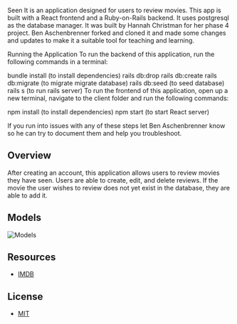 Seen It is an application designed for users to review movies. This app is built with a React frontend and a Ruby-on-Rails backend. It uses postgresql as the database manager. It was built by Hannah Christman for her phase 4 project. Ben Aschenbrenner forked and cloned it and made some changes and updates to make it a suitable tool for teaching and learning.

Running the Application To run the backend of this application, run the following commands in a terminal:

bundle install (to install dependencies)
rails db:drop
rails db:create
rails db:migrate (to migrate migrate database)
rails db:seed (to seed database)
rails s (to run rails server)
To run the frontend of this application, open up a new terminal, navigate to the client folder and run the following commands:

npm install (to install dependencies)
npm start (to start React server)

If you run into issues with any of these steps let Ben Aschenbrenner know so he can try to document them and help you troubleshoot.

## Overview

After creating an account, this application allows users to review movies they have seen. Users are able to create, edit, and delete reviews. If the movie the user wishes to review does not yet exist in the database, they are able to add it. 


## Models
![Models](https://github.com/HannahChristmas/phase-4-final-project/blob/7fc4b56e629037ef32a59a4cb2e6be3f9acaa8b2/Screen%20Shot%202023-01-19%20at%203.09.49%20PM.png)


## Resources 

- [IMDB](www.imdb.com)

## License 

- [MIT](https://choosealicense.com/licenses/mit/)


